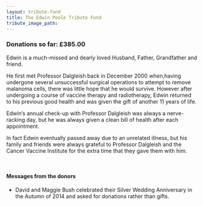 ```yaml
---
layout: tribute-fund
title: The Edwin Poole Tribute Fund
tribute_image_path: 
---
```



### Donations so far: &pound;385.00

Edwin is a much-missed and dearly loved Husband, Father, Grandfather and friend.

He first met Professor Dalgleish back in December 2000 when,having undergone several unsuccessful surgical operations to attempt to remove malanoma cells, there was little hope that he would survive. However after undergoing a course of vaccine therapy and radiotherapy, Edwin returned to his previous good health and was given the gift of another 11 years of life.

Edwin’s annual check-up with Professor Dalgleish was always a nerve-racking day, but he was always given a clean bill of health after each appointment.

In fact Edwin eventually passed away due to an unrelated illness, but his family and friends were always grateful to Professor Dalgleish and the Cancer Vaccine Institute for the extra time that they gave them with him.

&nbsp;

#### Messages from the donors

* David and Maggie Bush celebrated their Silver Wedding Anniversary in the Autumn of 2014 and asked for donations rather than gifts.&nbsp;